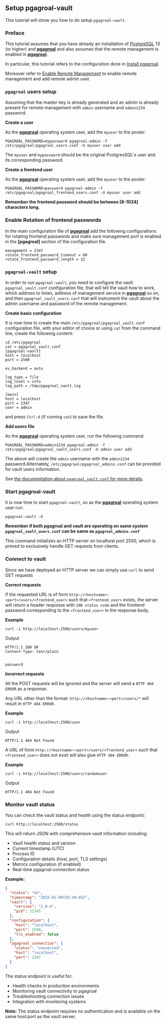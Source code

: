 ## Setup pgagroal-vault

This tutorial will show you how to do setup `pgagroal-vault`.

### Preface

This tutorial assumes that you have already an installation of [PostgreSQL](https://www.postgresql.org) 13 (or higher) and [**pgagroal**](https://github.com/agroal/pgagroal) and also assumes that the remote management is enabled in [**pgagroal**](https://github.com/agroal/pgagroal).

In particular, this tutorial refers to the configuration done in [Install pgagroal](https://github.com/agroal/pgagroal/blob/master/doc/tutorial/01_install.md).

Moreover refer to [Enable Remote Management](https://github.com/agroal/pgagroal/blob/master/doc/tutorial/03_remote_management.md) to enable remote management and add remote admin user.

### `pgagroal` users setup

Assuming that the master key is already generated and an admin is already present for remote management with `admin` username and `admin1234` password.

**Create a user**

As the [**pgagroal**](https://github.com/agroal/pgagroal) operating system user, add the `myuser` to the pooler:

```
PGAGROAL_PASSWORD=mypassword pgagroal-admin -f /etc/pgagroal/pgagroal_users.conf -U myuser user add
```

The `myuser` and `mypassword` should be the original PostgresSQL's user and its corresponding password.

**Create a frontend user**

As the [**pgagroal**](https://github.com/agroal/pgagroal) operating system user, add the `myuser` to the pooler:

```
PGAGROAL_PASSWORD=password pgagroal-admin -f /etc/pgagroal/pgagroal_frontend_users.conf -U myuser user add
```

**Remember the frontend password should be between [8-1024] characters long.**

### Enable Rotation of frontend passwords

In the main configuration file of [**pgagroal**](https://github.com/agroal/pgagroal) add the following configurations for rotating frontend passwords and make sure management port is enabled in the **[pgagroal]** section of the configuration file.

```
management = 2347
rotate_frontend_password_timeout = 60
rotate_frontend_password_length = 12
```

### `pgagroal-vault` setup

In order to run `pgagroal-vault`, you need to configure the vault `pgagroal_vault.conf` configuration file, that will tell the vault how to work, which address to listen, address of management service in [**pgagroal**](https://github.com/agroal/pgagroal) so on, and then `pgagroal_vault_users.conf` that will instrument the vault about the admin username and password of the remote management.

**Create basic configuration**

It is now time to create the main `/etc/pgagroal/pgagroal_vault.conf` configuration file, with your editor of choice or using `cat` from the command line, create the following content:

```
cd /etc/pgagroal
cat > pgagroal_vault.conf
[pgagroal-vault]
host = localhost
port = 2500

ev_backend = auto

log_type = file
log_level = info
log_path = /tmp/pgagroal_vault.log

[main]
host = localhost
port = 2347
user = admin
```

and press `Ctrl-d` (if running `cat`) to save the file.

**Add users file**

As the [**pgagroal**](https://github.com/agroal/pgagroal) operating system user, run the following command:

```
PGAGROAL_PASSWORD=admin1234 pgagroal-admin -f /etc/pgagroal/pgagroal_vault_users.conf -U admin user add
```

The above will create the `admin` username with the `admin1234` password.Alternately, `/etc/pgagroal/pgagroal_admins.conf` can be provided for vault users information.

See [the documentation about `pgagroal_vault.conf` for more details](https://github.com/agroal/pgagroal/blob/master/doc/VAULT.md).

### Start pgagroal-vault

It is now time to start `pgagroal-vault`, so as the [**pgagroal**](https://github.com/agroal/pgagroal) operating system user run:

```
pgagroal-vault -d
```

**Remember if both pgagroal and vault are operating on same system `pgagroal_vault_users.conf` can be same as `pgagroal_admins.conf`**

This command initializes an HTTP server on localhost port 2500, which is primed to exclusively handle GET requests from clients.

### Connect to vault

Since we have deployed an HTTP server we can simply use `curl` to send GET requests

**Correct requests**

If the requested URL is of form `http://<hostname>:<port>/users/<frontend_user>` such that `<frontend_user>` exists, the server will return a header response with `200 status code` and the frontend password corresponding to the `<frontend_user>` in the response body.

**Example**

`
curl -i http://localhost:2500/users/myuser
`

Output

```
HTTP/1.1 200 OK
Content-Type: text/plain


password
```

**Incorrect requests**

All the POST requests will be ignored and the server will send a `HTTP 404 ERROR` as a response.

Any URL other than the format: `http://<hostname>:<port>/users/*` will result in `HTTP 404 ERROR`.

**Example**

`
curl -i http://localhost:2500/user
`

Output

```
HTTP/1.1 404 Not Found
```

A URL of form `http://<hostname>:<port>/users/<frontend_user>` such that `<frontend_user>` does not exist will also give `HTTP 404 ERROR`.

**Example**

`
curl -i http://localhost:2500/users/randomuser
`

Output

```
HTTP/1.1 404 Not Found
```

### Monitor vault status

You can check the vault status and health using the status endpoint:

```
curl http://localhost:2500/status
```

This will return JSON with comprehensive vault information including:
* Vault health status and version
* Current timestamp (UTC)
* Process ID
* Configuration details (host, port, TLS settings)
* Metrics configuration (if enabled)
* Real-time pgagroal connection status

**Example:**

```json
{
  "status": "ok",
  "timestamp": "2025-01-08T10:30:45Z",
  "vault": {
    "version": "2.0.0",
    "pid": 12345
  },
  "configuration": {
    "host": "localhost",
    "port": 2500,
    "tls_enabled": false
  },
  "pgagroal_connection": {
    "status": "connected",
    "host": "localhost",
    "port": 2347
  }
}
```

The status endpoint is useful for:
* Health checks in production environments
* Monitoring vault connectivity to pgagroal
* Troubleshooting connection issues
* Integration with monitoring systems

**Note:** The status endpoint requires no authentication and is available on the same host:port as the vault server.